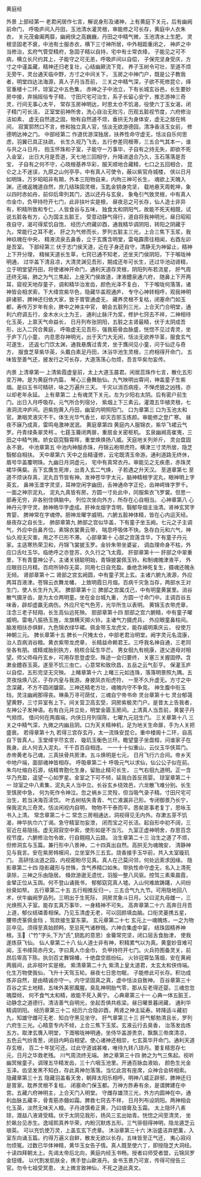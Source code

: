 黄庭经

外景
上部经第一
老君闲居作七言，解说身形及诸神，上有黄庭下关元，后有幽阙前命门，
呼吸庐间入丹田，玉池清水灌灵根，审能修之可长存，黄庭中人衣朱衣，
关元茂龠阖两靡，幽阙侠之高巍巍，丹田之中精气微，玉池清水上生肥，
灵根坚固老不衰，中池有士服赤衣，横下三寸神所居，中外相距重闭之，
神庐之中当修治，玄府气管受精府，急固子精以自持，宅中有士常衣绛，
子能见之可不病，横立长尺约其上，子能守之可无恙，呼吸庐间以自偿，
子保完坚身受庆，方寸之中谨盖藏，精神还归老复壮，心结幽厥流下竞，
养子玉树令可壮，至道不烦无旁午，灵台通天临中野，方寸之中间关下，
玉房之中神门户，既是公子教我者，明堂四达法海源，真人子丹当吾前，
三关之中精气深，子欲不死修昆仑，绎官重楼十二环，琼室之中五色集，
赤神之子中池立，下有长城玄谷邑，长生要妙房中接，弃捐摇俗专子精，
寸田尺宅可治生，系子长留心安宁，推志游神三奇灵，行间无事心太平，
常存玉房神明达，时思太仓不饥渴，役使六丁玉女渴，闭子精门可长活，
正室堂前神所舍，洗心自治无败污，历观五脏视节度，六府修治洁如素，
虚无自然道之固，物有自然道不烦，垂拱无为身体安，虚无之居在帏间，
寂寞郭然口不言，修和独立真人官，恬淡无欲游德园，清净香洁玉女前，
修德明达神之门。
中部经第二
作道优游深独居，扶养性命守虚无，恬淡自乐何思虑，羽翼已具正扶疏，
长生久视乃飞去，五行参差同根蒂，三五合气其本一，谁与共之斗日月，
抱玉怀珠和子室，子能守一万事毕，子自有之持无失，即欲不死入金室，
出日大月是吾道，天七地三回相守，升降进退合乃久，玉石落落是吾宝，
子自有之何不守，心晓根基养华彩，服天顺地合藏精，七口之五回相合，
昆仑之上不迷误，九原之山何亭亭，中有真人可使令，蔽以紫官舟城楼，
侠以日月如明珠，万岁昭昭非有期，外本三阳物自来，内拘三神可长生，
魂欲上天魄入渊，还魂返魄道自然，庶几结珠固灵根，玉匙金钥身完坚，
载地悬天周乾坤，象以四时赤如舟，前仰后卑列其门，选以还丹与玄泉，
象龟引气致灵根，中有真人巾金巾，负甲持符开七门，此非扶叶实是根，
昼夜忌之可长存，仙人造士非异有，积精所致和专仁，人皆食谷与五味，
独食太和阴阳气，故能不死天相既，试说五脏各有方，心为国主五脏王，
受意动静气得行，道自将我神明光，昼日昭昭夜自守，渴可得浆饥自饱，
经历六府藏卯酉，通我精华调阴阳，转阳之阴藏于九，常能行之耳不老，
肝之为气修而长，罗列五脏主三光，上合三焦下玉浆，我神玖魄在中央，
精液流泉去鼻香，立于玄膺含明堂，雷电霹雳往相闻，右酉左卯是吾室。
下部经第三
伏于志门侯天道，近在子身还自守，清静无为神留止，精神上下开分理，
精候天道长生草，七窍已通不知老，还坐天门侯阴阳，下于喉咙神明通，
过华盖下清且凉，大清灵渊见吾形，期成还年可长生，还过华池动肾精，
立于明堂望丹田，将使诸神开命门，通利天道存灵根，阴阳列布若流星，
肝气周还终无端，肺之为气三焦起，上座天门侯故道，津液醴泉通六府，
随鼻上下开两耳，窥视天地存童子，调和精华治发齿，颜色光泽不复白，
下于喉咙何落落，诸神皆会相求索，下大绛宫紫华色，隐藏华盖观通庐，
专守心神转相呼，观我神明辟诸邪，脾神还归依大家，致于胃管通虚无，
藏养灵根不复枯，闭塞命门如玉都，寿传万岁年有余，脾中之神主中官，
朝会五脏列三光，上合天门合明堂，通利六府调五行，金木水火土为王，
通利止脉汗为浆，修护七窍去不祥，二神相待化玉英，上禀天气命益长，
日月列布张阴阳，五脏之主肾最精，伏于太阴成吾形，出入二窍合黄庭，
呼吸虚无见吾形，强我筋骨血脉盛，恍惚不见过青灵，坐于庐下几小童，
内息思存神明光，出于天门大无闲，恬淡无欲养华茎，服食玄气可遂生，
还返七门饮太渊，通我悬膺过青灵，坐于膺间见小童，问于仙迂与奇方，
服食芝草紫华英，头戴白素足丹田，沐浴华池生灵根，三府相得开命门，
五味皆至善气还，披发行之可长存，大道荡荡心勿烦，吾言毕矣勿妄传。

内景
上清章第一
上清紫霞虚皇前，太上大道玉晨君。闲居蕊珠作七言，散化五形变万神。是为黄庭作内篇，
琴心三叠舞胎仙。九气映明出霄间，神盖童子生紫烟。是曰玉书可精研，咏之万遍升三天。
千灾以消百病痊，不惮虎狼之凶残，亦以却老年永延。
上有章第二
上有魂灵下关元，左为少阳右太阴。后有密户前生门。出日入月呼吸存。元气所合列宿分，
紫烟上下三素云。灌溉五华植灵根，七液洞流冲庐间。迥紫抱黄入丹田，幽室内明照阳门。
口为章第三
口为玉池太和官。漱咽灵液灾不干。体生光华气香兰，却灭百邪玉炼颜。审能修之登广寒。
昼夜不寐乃成真，雷鸣电激神泯泯。
黄庭章第四
黄庭内人服锦衣，紫华飞裙云气罗。丹青绿条翠灵柯.。七莛玉籥闭两扉，重扇金关密枢机。
玄泉幽阙高崔嵬，三田之中精气微。娇女窈窕翳霄晖，重堂焕焕扬八威。天庭地关列斧斤，
灵台盘固永不衰。
中池章第五
中池内神服赤珠，丹锦云袍带虎符。横津三寸灵所居，隐芝翳郁自相扶。
天中章第六
天中之岳精谨修，云宅既清玉帝游。通利道路无终休，眉号华盖覆明珠。九幽日月洞虚元，
宅中有真常衣丹。审能见之无疾患，赤珠灵裙华蒨粲。舌下玄膺生死岸，出青入玄二气焕，
子若遇之升天汉。
至道章第七
至道不烦诀存真，泥丸百节皆有神。发神苍华字太元，脑神精根字泥丸，眼神明上字英玄，
鼻神玉垄字灵坚，耳神空闲字幽田，舌神通命字正伦，齿神崿锋字罗千。一面之神宗泥丸，
泥丸九真皆有房。方圆一寸处此中，同服紫衣飞罗裳。但思一部寿无穷，非各别住俱脑中。
列位次坐向外方，所存在心自相当。
心神章第八
心神丹元字守灵，肺神皓华字虚成。肝神龙烟字含明，翳郁导烟主浊清。肾神玄冥字育婴，
脾神常在字魂停。胆神龙曜字威明。六腑五脏神体精，皆在心内运天经。昼夜存之自长生。
肺部章第九
肺部之宫似华盖，下有童子坐玉阙。七元之子主调气，外应中岳鼻齐位。素锦衣裳黄云带，
喘息呼吸体不快。急存白元和六气，神仙久视无灾害。用之不已形不滞。
心部章第十
心部之宫莲含华，下有童子丹元家。主适寒热荣卫和，丹锦飞裳披玉罗。金铃朱带坐婆娑，
调血理命身不枯，外应口舌吐玉华。临绝呼之亦登苏，久久行之飞太霞。
肝部章第十一
肝部之中翠重里，下有青童神公子。主诸关镜聪明始，青锦披裳佩玉铃。和制魂魄津液平，
外应眼目日月精。百疴所钟存无英，同用七日自充盈。垂绝念神死复生，摄魂还魄永无倾。
肾部章第十二
肾部之宫玄阙圆，中有童子冥上玄。主诸六腑九液源，外应两耳百液津。苍锦云衣舞龙幡，
上致明霞日月烟。百病千灾急当存，两部水王对生门，使人长生升九天。
脾部章第十三
脾部之宫属戊己，中有明童黄裳里。消谷散气摄牙齿，是为太仓两明童。坐在金台城九重，
方圆一寸命门中。主调百谷五味香，辟却虚羸无病伤。外应尺宅气色芳，光华所生以表明。
黄锦玉衣带虎章，注念三老子轻翔，长生高仙远死殃。
胆部章第十四
胆部之宫六腑精，中有童子曜威明。雷电八振扬玉旌，龙旗横天掷火铃。主诸气力摄虎兵，
外应眼童鼻柱间。脑发相扶亦俱鲜，九色锦衣绿华裙。佩金带玉龙虎文，能存威明乘庆云，
役使万神朝三元。
脾长章第十五
脾长一尺掩太仓，中部老君治明堂。阙字灵元名混康，治人百病消谷粮。黄衣紫带龙虎章，
长精益命赖君王。三呼我名神自通，三老同坐各有朋。或精或胎别执方，桃核合延生华芒。
男女徊九有桃康，道父道母对相望。师父师母丹玄乡，可用存思登虚空。殊途一会归要终，
关塞三关握固停。含漱金醴吞玉英。遂至不饥三虫亡。心意常和致欣昌，五岳之云气彭亨。
保灌玉庐以自偿，五形完坚无灾殃。
上睹章第十六
上睹三元如连珠，落落明景照九隅。五灵夜烛焕八区，子存内皇与我游。身披凤衣衔虎符，
一至不久升虚无。方寸之中念深藏，不方不圆闭牖窗。三神还精老方壮，魂魄内守不争竞。
神生腹中衔玉珰，灵注幽阙那得丧。琳条万寻可荫仗，三魂自宁帝书命
灵台章第十七
灵台郁蔼望黄野，三寸异室有上下。间关营卫高玄受，洞房紫极灵门户。是昔太上告我者，
左神公子发神语。右有白元并立处，明堂金匮玉房间。上清真人当吾前，黄裳子丹气频烦。
借问何在两眉端，内侠日月列宿陈，七曜九元冠生门。
三关章第十八
三关之中精气深，九微之内幽且阴。口为天关精神机，足为地关生命扉，手为人关把盛衰。
若得章第十九
若得三宫存玄丹，太一流珠安昆仑。重中楼阁十二环，自高自下皆真人。玉堂绛宇尽玄宫，
璇玑玉衡色兰玕。瞻望童子坐盘桓，问谁家子在我身。此人何去入泥丸，千千百百自相连。
一一十十似重山，云仪玉华侠耳门。赤帝黄老与己魂，三真扶骨共房津。五斗焕明是七元，
日月飞行六合间。帝乡天中地户端，面部魂神皆相存。
呼吸章第二十
呼吸元气以求仙，仙公公子似在前。朱鸟吐缩白石源，结精育胞化生身。留胎止精可长生，
三气右徊九道明。正一含华乃充盈，遥望一心如罗星。金室之下可不倾，延我白首反孩婴。
琼室章第二十一
琼室之中八素集，泥丸夫人当中立。长谷玄乡绕效邑，六龙散飞难分别。长生至慎房中急，
何为死作令神泣。忽之祸乡三灵殁，但当吸气录子精。寸田尺宅可治生，若当决海百渎饮。
叶去树枯失青青、气亡液漏非己形。专闭御景乃长宁，保我泥丸三奇灵。恬淡闲视内自明，
物物不干泰而平。悫矣匪事老复丁，思咏玉书入上清。
常念章第二十二
常念三房相通达，洞视得见无内外。存漱五芽不饥渴，神华执巾六丁谒。急守精室勿妄泄，
闭而宝之可长活。起自形中初不阔，三官近在易隐括。虚无寂寂空中索，使形如是不当污。
九室正虚神明舍，存思百念视节度。六腑修治勿令故，行自翱翔入云路。
治生章第二十三
治生之道了不烦，但修洞玄与玉篇。兼行形中八景神，二十四真出自然。高拱无为魂魄安，
清静神见与我言。安在紫房帏幙间，立坐室外三五玄。烧香接手玉华前，共入太室璇玑门。
高研恬淡道之园，内视密盼尽见真。真人在己莫问邻，何处远索求因缘。
隐影章第二十四
隐影藏形与世殊，含气养精口如朱。带执性命守虚无，名入上清死录除，三神之乐由隐居。
倏欻游遨无遗忧，羽服一整八风驱。控驾三素乘晨霞，金辇正位从玉舆。何不登山诵我书，
郁郁窈窕真人墟。入山何难故踌躇，人间纷纷臭如帑。
五行章第二十五
五行相推反归一，三五合气九九节。可用隐地回八术，伏牛幽阙罗品列。三明出于生死际，
洞房灵象斗日月。父曰泥丸母雌一，三光焕照入子室。能存玄真万事毕，一身精神不可失。
高奔章第二十六
高奔日月吾上道，郁仪结璘善相保。乃见玉清虚无老，可以回颜填血脑。口衔灵蒌携五星，
腰带虎箓佩金珰 ，驾欻接生宴东蒙。
玄元章第二十七
玄元上一魂魄炼，一之为物叵卒见。须得至真始顾眄，至忌死气诸秽贱。六神合集虚中宴，
结珠固精养神根。玉𥫽（"竹"字头,下为"氏",钥匙的意思）金籥常完坚，闭口屈舌食胎津，
使我遂炼获飞仙。
仙人章第二十八
仙人道士非有神，积精累气以为真。黄童妙音难可闻，玉书绛简赤丹文。字曰真人巾金巾，
负甲持符开七门。火兵符图备灵关，前昂后卑高下陈。执剑百丈舞锦幡，十绝盘空扇纷纭。
火铃冠霄坠落烟，安在黄阙两眉间，此非枝叶实是根。
紫清章第二十九
紫清上皇太道君，太玄太和侠侍端。化生万物使我仙，飞升十天驾玉轮。昼夜七日思勿眠，
子能修此可长存。积功成炼非自然，是由精诚亦守一。内守坚固真之真，虚中恬淡自致神。
百谷章第三十
百谷之实土地精，五味外美邪魔腥。臭乱神明胎气零，那从反老得还婴。三魂忽忽魄糜倾，
何不食气太和精，故能不死入黄宁。
心典章第三十一
心典一体五脏王，动静念之道德行。清洁善气自明光，坐起吾俱共栋梁。昼日曜景暮闭藏，
通利华精调阴阳。
经历章第三十二
经历六合隐卯酉，两肾之神主延寿。转降适斗藏初九，知雄守雌可无老．知白守黑见坐守。
肝气章第三十三
肝气郁勃清且长，罗列六府生三光。心精意专内不倾，上合三焦下玉浆。玄液云行去臭香，
治荡发齿炼五方。取津玄膺入明堂，下溉喉咙神明通，坐侍华盖游贵京，飘飘三帝席清凉，
五色云气纷青葱，闭目内眄自相望。使心诸神还相崇，七玄英华开命门。通利天道存玄根，
百二十年犹可还。过此守道诚甚难，唯待九转八琼丹。要复精思存七元，日月之华救老残。
川气周流终无端。
肺之章第三十四
肺之为气三焦起。视听幽冥候童子。调理五华精发齿，三十六咽玉池里。开通百脉血液始，
颜色生光金玉泽。齿坚发黑不知白，存此真神勿落落。当忆此宫有座席，众神合会转相索。
隐藏章第三十五
隐藏羽盖看天舍，朝拜太阳乐相呼。明神八威正辟邪，脾神还归是胃家。耽养灵根不复枯，
闭塞命门保玉都。万神方胙寿有余，是谓脾建在中宫。五藏六府神明主，上合天门入明堂。
守雌存雄顶三光，外方内圆神在中。通利血脉五藏丰，骨青筋赤髓如霜。脾救七窍去不祥，
日月列布设阴阳。两神相会化玉英，淡然无味天人粮。子丹进馔肴正黄，乃曰琅膏及玉霜。
太上隐环八素琼，溉益八液肾受精。伏于太阴见我形，扬风三玄出始青。恍惚之间至清灵，
坐於飙台见赤生。逸域熙真养华荣，内盼沉默炼五形。三气徘徊得神明，隐龙遁芝云琅英。
可以充饥使万灵，上盖玄玄下虎章。
沐浴章第三十六
沐浴盛洁弃肥薰，入室东向诵玉篇。约得万遍义自鲜，散发无欲以长存。五味皆至正气还，
夷心寂闷勿烦冤。过数已华体神精，黄华玉女告子情。真人既至使六丁，即授隐芝大洞经。
十读四拜朝太上。先谒太帝后北向，黄庭内经玉书畅。授者曰师受者盟，云锦凤罗金钮缠。
以代割发肌肤全，携手登山歃液丹。金书玉景乃可宣，传得可授告三官。勿令七祖受冥患，
太上微言致神仙，不死之道此真文。

